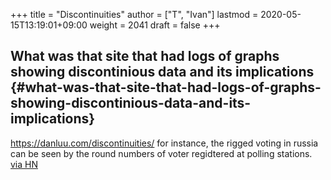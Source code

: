 +++
title = "Discontinuities"
author = ["T", "Ivan"]
lastmod = 2020-05-15T13:19:01+09:00
weight = 2041
draft = false
+++

## What was that site that had logs of graphs showing discontinious data and its implications {#what-was-that-site-that-had-logs-of-graphs-showing-discontinious-data-and-its-implications}

<https://danluu.com/discontinuities/>
for instance, the rigged voting in russia can be seen by the round
numbers of voter regidtered at polling stations.
[via HN](https://news.ycombinator.com/item?id=22378555)
